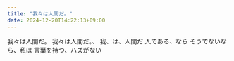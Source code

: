 ```yaml
---
title: "我々は人間だ。"
date: 2024-12-20T14:22:13+09:00
---
```

我々は人間だ。
我々は人間だ。、
我、は、人間だ
人である、なら
そうでないなら、私は
言葉を持つ、ハズがない

